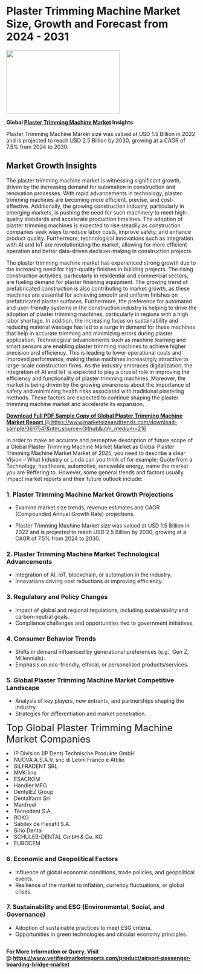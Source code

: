 <H1>Plaster Trimming Machine Market Size, Growth and Forecast from 2024 - 2031</H1><img class="aligncenter size-medium wp-image-584254" src="https://thirdeyenews.in/wp-content/uploads/2024/09/Global-Market-Research-300x168.jpeg" alt="" width="300" height="168" /><p><strong>Global&nbsp;<a href="https://www.marketsizeandtrends.com/download-sample/361754/&amp;utm_source=Github&utm_medium=216">Plaster Trimming Machine Market</a> Insights</strong></p><p>Plaster Trimming Machine Market size was valued at USD 1.5 Billion in 2022 and is projected to reach USD 2.5 Billion by 2030, growing at a CAGR of 7.5% from 2024 to 2030.</p><p><h2>Market Growth Insights</h2> <p>The plaster trimming machine market is witnessing significant growth, driven by the increasing demand for automation in construction and renovation processes. With rapid advancements in technology, plaster trimming machines are becoming more efficient, precise, and cost-effective. Additionally, the growing construction industry, particularly in emerging markets, is pushing the need for such machinery to meet high-quality standards and accelerate production timelines. The adoption of plaster trimming machines is expected to rise steadily as construction companies seek ways to reduce labor costs, improve safety, and enhance product quality. Furthermore, technological innovations such as integration with AI and IoT are revolutionizing the market, allowing for more efficient operation and better data-driven decision-making in construction projects.</p> <p><a href="#"></a></p> <p>The plaster trimming machine market has experienced strong growth due to the increasing need for high-quality finishes in building projects. The rising construction activities, particularly in residential and commercial sectors, are fueling demand for plaster finishing equipment. The growing trend of prefabricated construction is also contributing to market growth, as these machines are essential for achieving smooth and uniform finishes on prefabricated plaster surfaces. Furthermore, the preference for automated and user-friendly systems in the construction industry is helping to drive the adoption of plaster trimming machines, particularly in regions with a high labor shortage. In addition, the increasing focus on sustainability and reducing material wastage has led to a surge in demand for these machines that help in accurate trimming and minimizing errors during plaster application. Technological advancements such as machine learning and smart sensors are enabling plaster trimming machines to achieve higher precision and efficiency. This is leading to lower operational costs and improved performance, making these machines increasingly attractive to large-scale construction firms. As the industry embraces digitalization, the integration of AI and IoT is expected to play a crucial role in improving the efficiency and functionality of plaster trimming machines. Moreover, the market is being driven by the growing awareness about the importance of safety and minimizing health risks associated with traditional plastering methods. These factors are expected to continue shaping the plaster trimming machine market and accelerate its expansion. <p><a href="#"></p><p><span class=""><strong>Download Full PDF Sample Copy of Global Plaster Trimming Machine Market Report</strong> @ <a href="https://www.marketsizeandtrends.com/download-sample/361754/&amp;utm_source=Github&utm_medium=216" target="_blank">https://www.marketsizeandtrends.com/download-sample/361754/&amp;utm_source=Github&utm_medium=216</a></span></p><p>In order to make an accurate and perceptive description of future scope of a Global&nbsp;Plaster Trimming Machine Market Market as Global&nbsp;Plaster Trimming Machine Market Market of 2025, you need to describe a clear Vision &ndash; What Industry or Linda can you think of for example: Quote from a Technology, healthcare, automotive, renewable energy, name the market you are Reffering to. However, some general trends and factors usually impact market reports and their future outlook include:</p><h3>1.&nbsp;<strong>Plaster Trimming Machine Market Growth Projections</strong></h3><ul><li>Examine market size trends, revenue estimates and CAGR (Compounded Annual Growth Rate) projections.</li><li><p>Plaster Trimming Machine Market size was valued at USD 1.5 Billion in 2022 and is projected to reach USD 2.5 Billion by 2030, growing at a CAGR of 7.5% from 2024 to 2030.</p></li></ul><h3>2.&nbsp;<strong>Plaster Trimming Machine Market Technological Advancements</strong></h3><ul><li>Integration of AI, IoT, blockchain, or automation in the industry.</li><li>Innovations driving cost reductions or improving efficiency.</li></ul><h3>3.&nbsp;<strong>Regulatory and Policy Changes</strong></h3><ul><li>Impact of global and regional regulations, including sustainability and carbon-neutral goals.</li><li>Compliance challenges and opportunities tied to government initiatives.</li></ul><h3>4.&nbsp;<strong>Consumer Behavior Trends</strong></h3><ul><li>Shifts in demand influenced by generational preferences (e.g., Gen Z, Millennials).</li><li>Emphasis on eco-friendly, ethical, or personalized products/services.</li></ul><h3>5.&nbsp;<strong>Global Plaster Trimming Machine Market Competitive Landscape</strong></h3><ul><li>Analysis of key players, new entrants, and partnerships shaping the industry.</li><li>Strategies for differentiation and market penetration.</li></ul><p data-pm-slice="1 1 []"><span style="color: inherit; font-family: inherit; font-size: 25px;">Top Global Plaster Trimming Machine Market Companies</span></p><div class="" data-test-id=""><p><li>IP Division (IP Dent) Technische Produkte GmbH</li><li> NUOVA A.S.A.V. snc di Leoni Franco e Attilio</li><li> SILFRADENT SRL</li><li> MVK-line</li><li> ESACROM</li><li> Handler MFG</li><li> DentalEZ Group</li><li> Dentalfarm Srl</li><li> Manfredi</li><li> Tecnodent S.A.</li><li> ROKO</li><li> Sabilex de Flexafil S.A.</li><li> Sirio Dental</li><li> SCHULER-DENTAL GmbH & Co. KG</li><li> EUROCEM</li></p></div><h3>6.&nbsp;<strong>Economic and Geopolitical Factors</strong></h3><ul><li>Influence of global economic conditions, trade policies, and geopolitical events.</li><li>Resilience of the market to inflation, currency fluctuations, or global crises.</li></ul><h3>7.&nbsp;<strong>Sustainability and ESG (Environmental, Social, and Governance)</strong></h3><ul><li>Adoption of sustainable practices to meet ESG criteria.</li><li>Opportunities in green technologies and circular economy principles.</li></ul><h2><strong style="font-size: 14px;">For More Information or Query, Visit @&nbsp;</strong><a style="background-color: #ffffff; font-size: 14px;" href="https://www.marketsizeandtrends.com/report/plaster-trimming-machine-market/" target="_blank">https://www.verifiedmarketreports.com/product/airport-passenger-boarding-bridge-market</a></h2>
